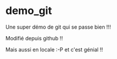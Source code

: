 # demo_git
Une super démo de git qui se passe bien !!!

Modifié depuis github !!

Mais aussi en locale :-P et c'est génial !!
